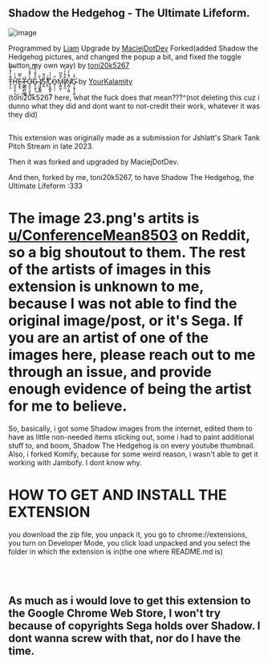 <h2> Shadow the Hedgehog - The Ultimate Lifeform. </h2>

![image](https://github.com/user-attachments/assets/74cab66d-3f26-4098-b8bd-0fbf141e62ce)


Programmed by [Liam](https://www.youtube.com/@puffbee21)
Upgrade by [MaciejDotDev](https://github.com/MaciejDotDev/)
Forked(added Shadow the Hedgehog pictures, and changed the popup a bit, and fixed the toggle button my own way) by [toni20k5267](https://github.com/toni20k5267/)



T̵̡̤̰̑͊̀̓̌̀͂͝H̷̛͈͉͈͕̥̹̆̾͐͜E̶̡̬̥̍͌͆ ̴̞̮͍̣͉̗̺͋F̵͈̳͈̰̩͔͇̞̔Ơ̶̡̼̞̦̱̤̝̌̓͒͊̽͘͜͠G̴̢͎̭̘̑̂̑͋̉̎̓͆͜ ̷̤̣͖͙͎͗̆̄Ị̸͔̙̯̰̕ͅS̷̱͖̃̆͌ ̸̤̭͊̃͑̕C̷̙͓̟͇̭̦̫̐̓̔Ȯ̵̡̦͉̎ͅM̴̢̻̺͎̊̃̆͆͘Ǐ̸͕̘̰̽̂̍̓̀N̸̢̛̻̦͈͖̈́͊̀̓Ġ̴̛̖̦̱̟̘͙̺̣̃̉ by [YourKalamity](https://github.com/YourKalamity/)



(toni20k5267 here, what the fuck does that mean???^(not deleting this cuz i dunno what they did and dont want to not-credit their work, whatever it was they did)
<br />

## 

This extension was originally made as a submission for Jshlatt's Shark Tank Pitch Stream in late 2023.

Then it was forked and upgraded by MaciejDotDev.

And then, forked by me, toni20k5267, to have Shadow The Hedgehog, the Ultimate Lifeform :333

# The image 23.png's artits is [u/ConferenceMean8503](https://www.reddit.com/user/ConferenceMean8503/) on Reddit, so a big shoutout to them. The rest of the artists of images in this extension is unknown to me, because I was not able to find the original image/post, or it's Sega. If you are an artist of one of the images here, please reach out to me through an issue, and provide enough evidence of being the artist for me to believe.


So, basically, i got some Shadow images from the internet, edited them to have as little non-needed items sticking out, some i had to paint additional stuff to, and boom, Shadow The Hedgehog is on every youtube thumbnail. Also, i forked Komify, because for some weird reason, i wasn't able to get it working with Jambofy. I dont know why.

# HOW TO GET AND INSTALL THE EXTENSION
you download the zip file, you unpack it, you go to chrome://extensions, you turn on Developer Mode, you click load unpacked and you select the folder in which the extension is in(the one where README.md is)

<br><br>
## As much as i would love to get this extension to the Google Chrome Web Store, I won't try because of copyrights Sega holds over Shadow. I dont wanna screw with that, nor do I have the time.
